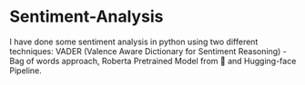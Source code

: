 # Sentiment-Analysis
I have done some sentiment analysis in python using two different techniques:  VADER (Valence Aware Dictionary for Sentiment Reasoning) - Bag of words approach, Roberta Pretrained Model from 🤗 and Hugging-face Pipeline. 
